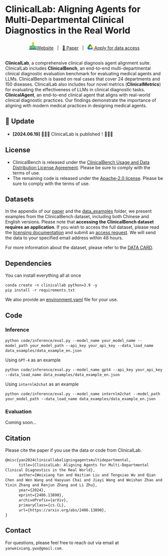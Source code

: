 # ClinicalLab: Aligning Agents for Multi-Departmental Clinical Diagnostics in the Real World

<div align="center">
    <a href=""><img src="./images/leaderboard.png">Website</a> &nbsp;&nbsp;|&nbsp;&nbsp;
    <a href="https://arxiv.org/pdf/2406.13890">📄 Paper</a> &nbsp;&nbsp;|&nbsp;&nbsp;
    <a href="https://forms.gle/Tkq5UTinW7bBB6388"><img src="./images/google_drive.png"> Apply for data access</a>
</div>

<br>

**ClinicalLab**, a comprehensive clinical diagnosis agent alignment suite. ClinicalLab includes **ClinicalBench**, an end-to-end multi-departmental clinical diagnostic evaluation benchmark for evaluating medical agents and LLMs. ClinicalBench is based on real cases that cover 24 departments and 150 diseases. ClinicalLab also includes four novel metrics (**ClinicalMetrics**) for evaluating the effectiveness of LLMs in clinical diagnostic tasks. **ClinicalAgent**, an end-to-end clinical agent that aligns with real-world clinical diagnostic practices. Our findings demonstrate the importance of aligning with modern medical practices in designing medical agents.

## 🌈 Update

* **[2024.06.19]** 🎉🎉🎉 ClinicalLab is published！🎉🎉🎉

## License

- ClinicalBench is released under the [ClinicalBench Usage and Data Distribution License Agreement](./DATA_LICENSE.pdf). Please be sure to comply with the terms of use.
- The remaining code is released under the [Apache-2.0 license](./CODE_LICENSE). Please be sure to comply with the terms of use.

## Datasets

In the appendix of our <a href="https://arxiv.org/pdf/2406.13890">paper</a> and the [data_examples](./data_examples) folder, we present examples from the ClinicalBench dataset, including both Chinese and English versions. Please note that **accessing the ClinicalBench dataset requires an application**. If you wish to access the full dataset, please read the [licensing documentation](./DATA_LICENSE.pdf) and submit an [access request](https://forms.gle/Tkq5UTinW7bBB6388). We will send the data to your specified email address within 48 hours.

For more information about the dataset, please refer to the [DATA CARD](./data_examples/DATASET_CARD.md).

## Dependencies

You can install everything all at once
```
conda create -n clinicallab python=3.9 -y
pip install -r requirements.txt
```

We also provide an [environment.yaml](./environment.yaml) file for your use.

## Code

### Inference

```
python code/inference/eval.py --model_name your_model_name --model_path your_model_path --api_key your_api_key --data_load_name data_examples/data_example_en.json
```

Using ```GPT-4``` as an example
```
python code/inference/eval.py --model_name gpt4 --api_key your_api_key --data_load_name data_examples/data_example_en.json
```

Using ```internlm2chat``` as an example
```
python code/inference/eval.py --model_name internlm2chat --model_path your_model_path --data_load_name data_examples/data_example_en.json
```

### Evaluation
Coming soon...




## Citation

Please cite the paper if you use the data or code from ClinicalLab.

```
@misc{yan2024clinicallabaligningagentsmultidepartmental,
      title={ClinicalLab: Aligning Agents for Multi-Departmental Clinical Diagnostics in the Real World}, 
      author={Weixiang Yan and Haitian Liu and Tengxiao Wu and Qian Chen and Wen Wang and Haoyuan Chai and Jiayi Wang and Weishan Zhao and Yixin Zhang and Renjun Zhang and Li Zhu},
      year={2024},
      eprint={2406.13890},
      archivePrefix={arXiv},
      primaryClass={cs.CL},
      url={https://arxiv.org/abs/2406.13890}, 
}
```

## Contact

For questions, please feel free to reach out via email at ``yanweixiang.ywx@gmail.com``.


